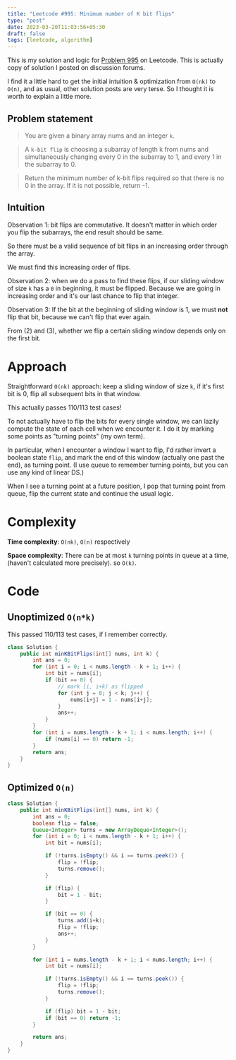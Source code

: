 ```yaml
---
title: "Leetcode #995: Minimum number of K bit flips"
type: "post"
date: 2023-03-20T11:03:56+05:30
draft: false
tags: [leetcode, algorithm]
---
```


This is my solution and logic for [Problem 995](https://leetcode.com/problems/minimum-number-of-k-consecutive-bit-flips/) on Leetcode. This is actually copy of solution I posted on discussion forums.

I find it a little hard to get the initial intuition & optimization from `O(nk)` to `O(n)`, and as usual, other solution posts are very terse. So I thought it is worth to explain a little more.

## Problem statement
> You are given a binary array nums and an integer `k`.

> A `k-bit flip` is choosing a subarray of length k from nums and simultaneously changing every 0 in the subarray to 1, and every 1 in the subarray to 0.

> Return the minimum number of k-bit flips required so that there is no 0 in the array. If it is not possible, return -1.

## Intuition

Observation 1: bit flips are commutative. It doesn't matter in which order you flip the subarrays, the end result should be same.

So there must be a valid sequence of bit flips in an increasing order through the array.

We must find this increasing order of flips.

Observation 2: when we do a pass to find these flips, if our sliding window of size `k` has a `0` in beginning, it must be flipped. Because we are going in increasing order and it's our last chance to flip that integer.

Observation 3: If the bit at the beginning of sliding window is 1, we must __not__ flip that bit, because we can't flip that ever again.

From (2) and (3), whether we flip a certain sliding window depends only on the first bit.

# Approach
Straightforward `O(nk)` approach: keep a sliding window of size `k`, if it's first bit is 0, flip all subsequent bits in that window.

This actually passes 110/113 test cases!

To not actually have to flip the bits for every single window, we can lazily compute the state of each cell when we encounter it. I do it by marking some points as "turning points" (my own term).

In particular, when I encounter a window I want to flip, I'd rather invert a boolean state `flip`, and mark the end of this window (actually one past the end), as turning point. (I use queue to remember turning points, but you can use any kind of linear DS.)

When I see a turning point at a future position, I pop that turning point from queue, flip the current state and continue the usual logic.

# Complexity

__Time complexity__: `O(nk)`, `O(n)` respectively

__Space complexity__: There can be at most `k` turning points in queue at a time, (haven't calculated more precisely). so `O(k)`.

# Code

## Unoptimized `O(n*k)`

This passed 110/113 test cases, if I remember correctly.

```java
class Solution {
    public int minKBitFlips(int[] nums, int k) {
        int ans = 0;
        for (int i = 0; i < nums.length - k + 1; i++) {
            int bit = nums[i];
            if (bit == 0) {
                // mark [i, i+k) as flipped
                for (int j = 0; j < k; j++) {
                    nums[i+j] = 1 - nums[i+j];
                }
                ans++;
            }
        }
        for (int i = nums.length - k + 1; i < nums.length; i++) {
            if (nums[i] == 0) return -1;
        }
        return ans;
    }
}
```

## Optimized `O(n)`

```java
class Solution {
    public int minKBitFlips(int[] nums, int k) {
        int ans = 0;
        boolean flip = false;
        Queue<Integer> turns = new ArrayDeque<Integer>();
        for (int i = 0; i < nums.length - k + 1; i++) {
            int bit = nums[i];

            if (!turns.isEmpty() && i == turns.peek()) {
                flip = !flip;
                turns.remove();
            }

            if (flip) {
                bit = 1 - bit;
            }

            if (bit == 0) {
                turns.add(i+k);
                flip = !flip;
                ans++;
            }
        }

        for (int i = nums.length - k + 1; i < nums.length; i++) {
            int bit = nums[i];

            if (!turns.isEmpty() && i == turns.peek()) {
                flip = !flip;
                turns.remove();
            }

            if (flip) bit = 1 - bit;
            if (bit == 0) return -1;
        }

        return ans;
    }
}
```


